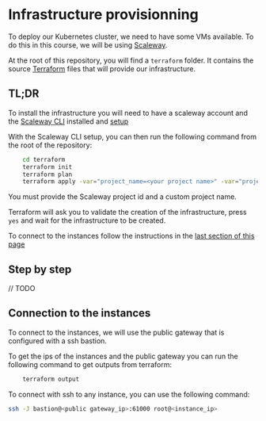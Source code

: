 # Infrastructure provisionning

To deploy our Kubernetes cluster, we need to have some VMs available. To do this in this course, we will be using [Scaleway](https://www.scaleway.com).

At the root of this repository, you will find a `terraform` folder. It contains the source [Terraform](https://www.terraform.io/) files that will provide our infrastructure.

## TL;DR

To install the infrastructure you will need to have a scaleway account and the [Scaleway CLI](https://github.com/scaleway/scaleway-cli) installed and [setup](https://github.com/scaleway/scaleway-cli)

With the Scaleway CLI setup, you can then run the following command from the root of the repository:

```bash
    cd terraform
    terraform init
    terraform plan
    terraform apply -var="project_name=<your project name>" -var="project_id=<your project id>"
```

You must provide the Scaleway project id and a custom project name.

Terraform will ask you to validate the creation of the infrastructure, press `yes` and wait for the infrastructure to be created.

To connect to the instances follow the instructions in the [last section of this page](#connection-to-the-instances)

## Step by step

// TODO

## Connection to the instances

To connect to the instances, we will use the public gateway that is configured with a ssh bastion.

To get the ips of the instances and the public gateway you can run the following command to get outputs from terraform:

```bash
    terraform output
```

To connect with ssh to any instance, you can use the following command:

```bash
ssh -J bastion@<public gateway_ip>:61000 root@<instance_ip>
```
